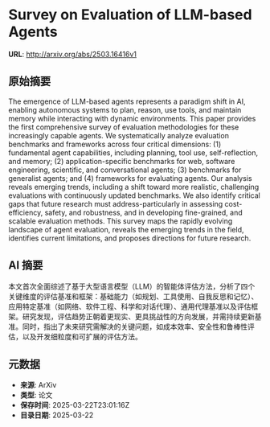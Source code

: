 # Survey on Evaluation of LLM-based Agents

**URL**: http://arxiv.org/abs/2503.16416v1

## 原始摘要

The emergence of LLM-based agents represents a paradigm shift in AI, enabling
autonomous systems to plan, reason, use tools, and maintain memory while
interacting with dynamic environments. This paper provides the first
comprehensive survey of evaluation methodologies for these increasingly capable
agents. We systematically analyze evaluation benchmarks and frameworks across
four critical dimensions: (1) fundamental agent capabilities, including
planning, tool use, self-reflection, and memory; (2) application-specific
benchmarks for web, software engineering, scientific, and conversational
agents; (3) benchmarks for generalist agents; and (4) frameworks for evaluating
agents. Our analysis reveals emerging trends, including a shift toward more
realistic, challenging evaluations with continuously updated benchmarks. We
also identify critical gaps that future research must address-particularly in
assessing cost-efficiency, safety, and robustness, and in developing
fine-grained, and scalable evaluation methods. This survey maps the rapidly
evolving landscape of agent evaluation, reveals the emerging trends in the
field, identifies current limitations, and proposes directions for future
research.


## AI 摘要

本文首次全面综述了基于大型语言模型（LLM）的智能体评估方法，分析了四个关键维度的评估基准和框架：基础能力（如规划、工具使用、自我反思和记忆）、应用特定基准（如网络、软件工程、科学和对话代理）、通用代理基准以及评估框架。研究发现，评估趋势正朝着更现实、更具挑战性的方向发展，并需持续更新基准。同时，指出了未来研究需解决的关键问题，如成本效率、安全性和鲁棒性评估，以及开发细粒度和可扩展的评估方法。

## 元数据

- **来源**: ArXiv
- **类型**: 论文
- **保存时间**: 2025-03-22T23:01:16Z
- **目录日期**: 2025-03-22
